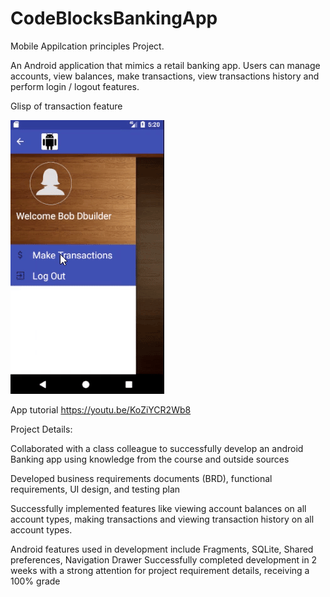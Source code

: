 # CodeBlocksBankingApp
Mobile Appilcation principles Project.

An Android application that mimics a retail banking app. Users can manage accounts, view balances, 
make transactions, view transactions history and perform login / logout features.

Glisp of transaction feature

![](app_work_through.gif)

App tutorial 
https://youtu.be/KoZiYCR2Wb8

Project Details:

Collaborated with a class colleague to successfully develop an android Banking app using knowledge from the course and outside sources

Developed business requirements documents (BRD), functional requirements, UI design, and testing plan

Successfully implemented features like viewing account balances on all account types, making transactions and viewing transaction history  on all account types.

Android features used in development include Fragments, SQLite, Shared preferences, Navigation Drawer
Successfully completed development in 2 weeks with a strong attention for project requirement details, receiving a 100% grade
